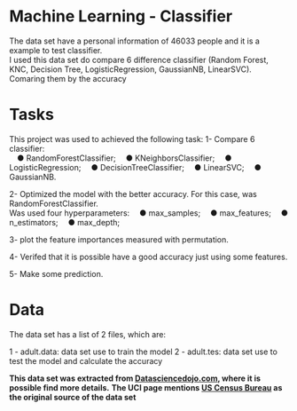 # Machine Learning - Classifier
The data set have a personal information of 46033 people and it is a example to test classifier.  
I used this data set do compare 6 difference classifier (Random Forest, KNC, Decision Tree, LogisticRegression, GaussianNB, LinearSVC). Comaring them by the accuracy 

# Tasks
This project was used to achieved the following task:
1- Compare 6 classifier:  
&emsp;● RandomForestClassifier;
&emsp;● KNeighborsClassifier;
&emsp;● LogisticRegression;
&emsp;● DecisionTreeClassifier;
&emsp;● LinearSVC;
&emsp;● GaussianNB.
 
2- Optimized the model with the better accuracy. For this case, was RandomForestClassifier.  
Was used four hyperparameters:
&emsp;● max_samples;
&emsp;● max_features;
&emsp;● n_estimators;
&emsp;● max_depth;

3- plot the feature importances measured with permutation.

4- Verifed that it is possible have a good accuracy just using some features.
 
5- Make some prediction.  

# Data
The data set has a list of 2 files, which are:
 
1 - adult.data: data set use to train the model
2 - adult.tes: data set use to test the model and calculate the accuracy
 
**This data set was extracted from [Datasciencedojo.com](https://code.datasciencedojo.com/datasciencedojo/datasets/tree/master/Census%20Income), where it is possible find more details.**
**The UCI page mentions [US Census Bureau](http://www.census.gov/ftp/pub/DES/www/welcome.html) as the original source of the data set** 

